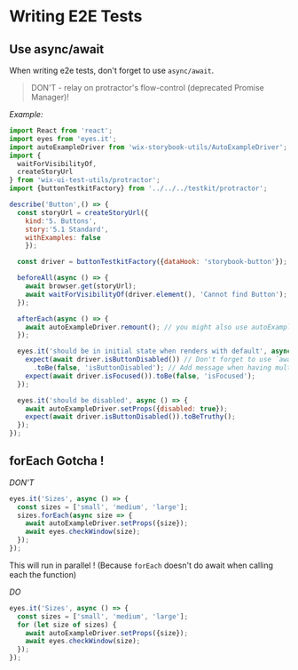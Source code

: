 # Writing E2E Tests

## Use async/await
When writing e2e tests, don't forget to use `async/await`.

> DON'T - relay on protractor's flow-control (deprecated Promise Manager)!

*Example:*

```js
import React from 'react';
import eyes from 'eyes.it';
import autoExampleDriver from 'wix-storybook-utils/AutoExampleDriver';
import {
  waitForVisibilityOf,
  createStoryUrl
} from 'wix-ui-test-utils/protractor';
import {buttonTestkitFactory} from '../../../testkit/protractor';

describe('Button',() => {
  const storyUrl = createStoryUrl({
    kind:'5. Buttons',
    story:'5.1 Standard',
    withExamples: false
    });

  const driver = buttonTestkitFactory({dataHook: 'storybook-button'});

  beforeAll(async () => {
    await browser.get(storyUrl);
    await waitForVisibilityOf(driver.element(), 'Cannot find Button');
  });

  afterEach(async () => {
    await autoExampleDriver.remount(); // you might also use autoExampleDriver.remount() as needed
  });

  eyes.it('should be in initial state when renders with default', async () => {
    expect(await driver.isButtonDisabled()) // Don't forget to use `await` inside `expect`.
      .toBe(false, 'isButtonDisabled'); // Add message when having multiple expects
    expect(await driver.isFocused()).toBe(false, 'isFocused');
  });

  eyes.it('should be disabled', async () => {
    await autoExampleDriver.setProps({disabled: true});
    expect(await driver.isButtonDisabled()).toBeTruthy();
  });
});
```

## forEach Gotcha !

*DON'T*

```js
eyes.it('Sizes', async () => {
  const sizes = ['small', 'medium', 'large'];
  sizes.forEach(async size => {
    await autoExampleDriver.setProps({size});
    await eyes.checkWindow(size);
  });
});
```

This will run in parallel !
(Because `forEach` doesn't do await when calling each the function)

*DO*

```js
eyes.it('Sizes', async () => {
  const sizes = ['small', 'medium', 'large'];
  for (let size of sizes) {
    await autoExampleDriver.setProps({size});
    await eyes.checkWindow(size);
  });
});
```
